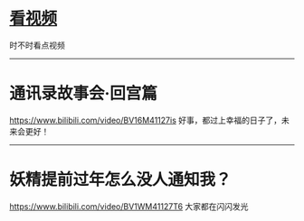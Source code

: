 # [看视频](https://github.com/noteMay/noteMay.github.io/issues/3)

时不时看点视频

---

# 通讯录故事会·回宫篇
https://www.bilibili.com/video/BV16M41127is
好事，都过上幸福的日子了，未来会更好！

---

# 妖精提前过年怎么没人通知我？
https://www.bilibili.com/video/BV1WM41127T6
大家都在闪闪发光